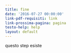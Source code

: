 ```yaml
---
title: fine
date: '2016-07-27 00:00:00'
link-pdf-requisiti: link
link-prossima-pagina: pagina
testo-help: help
layout: default
---
```

questo step esiste